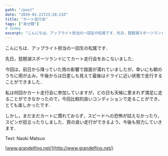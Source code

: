 ```yaml
---
path: "/post"
date: "2019-01-21T23:28:23Z"
title: "カート走行会"
tags: ["未分類"]
# dummy
excerpt: "こんにちは．アップライト担当の一回生の松尾です．先日，琵琶湖スポーツランドにてカート走行会をおこないました．今回は，前日から降っていた雨の影響で路面が濡れていましたが，幸いにも朝のうちに雨が止み，午..."
---
```


こんにちは．アップライト担当の一回生の松尾です．

先日，琵琶湖スポーツランドにてカート走行会をおこないました．

今回は，前日から降っていた雨の影響で路面が濡れていましたが，幸いにも朝のうちに雨が止み，午後からは日差しも見えて最後はドライに近い状態で走行することができました．



私は何回かカート走行会に参加していますが，どの日も天候に恵まれず満足に走ることができなかったので，今回比較的良いコンディションで走ることができ，とても楽しかったです．

しかし，まだまだカートに慣れておらず，スピードへの恐怖が拭えなかったり，スピンが目立ったりしました．質の良い走行ができるよう，今後も努力していきます．

Text: Naoki Matsuo

[www.grandelfino.net/](http://www.grandelfino.net/)